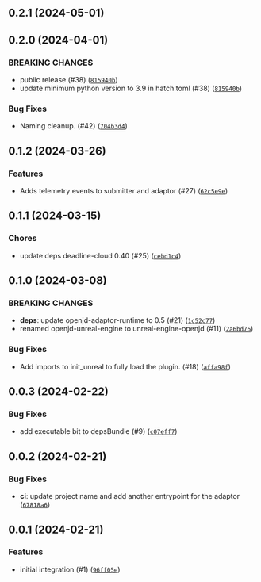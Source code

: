 ## 0.2.1 (2024-05-01)




## 0.2.0 (2024-04-01)

### BREAKING CHANGES
* public release (#38) ([`815940b`](https://github.com/aws-deadline/deadline-cloud-for-unreal-engine/commit/815940b5eb10681896d5e9422129cd2d62ec31ba))
* update minimum python version to 3.9 in hatch.toml (#38) ([`815940b`](https://github.com/aws-deadline/deadline-cloud-for-unreal-engine/commit/815940b5eb10681896d5e9422129cd2d62ec31ba))


### Bug Fixes
* Naming cleanup. (#42) ([`704b3d4`](https://github.com/aws-deadline/deadline-cloud-for-unreal-engine/commit/704b3d4988096a45341dfe17a845b5ef66b5fd53))


## 0.1.2 (2024-03-26)


### Features
* Adds telemetry events to submitter and adaptor (#27) ([`62c5e9e`](https://github.com/aws-deadline/deadline-cloud-for-unreal-engine/commit/62c5e9e1aa39775d6e531755b3e99ef13c28714f))


## 0.1.1 (2024-03-15)

### Chores
* update deps deadline-cloud 0.40 (#25) ([`cebd1c4`](https://github.com/aws-deadline/deadline-cloud-for-unreal-engine/commit/8817e0ffd4c65ced11f4c09645367894793ef43f))

## 0.1.0 (2024-03-08)

### BREAKING CHANGES
* **deps**: update openjd-adaptor-runtime to 0.5 (#21) ([`1c52c77`](https://github.com/aws-deadline/deadline-cloud-for-unreal-engine/commit/1c52c778b46558a6e212775f8884471a83bf63de))
* renamed openjd-unreal-engine to unreal-engine-openjd (#11) ([`2a6bd76`](https://github.com/aws-deadline/deadline-cloud-for-unreal-engine/commit/2a6bd76d269ce3cfe30028d73f29d4ecc616024b))


### Bug Fixes
* Add imports to init_unreal to fully load the plugin. (#18) ([`affa98f`](https://github.com/aws-deadline/deadline-cloud-for-unreal-engine/commit/affa98f12989bed4a92eba58e1e4db5d405a7dc2))

## 0.0.3 (2024-02-22)



### Bug Fixes
* add executable bit to depsBundle (#9) ([`c07eff7`](https://github.com/aws-deadline/deadline-cloud-for-unreal-engine/commit/c07eff7ade5f8e73cfdc2a43d85e7bf9f0df5258))

## 0.0.2 (2024-02-21)



### Bug Fixes
* **ci**: update project name and add another entrypoint for the adaptor ([`67818a6`](https://github.com/aws-deadline/deadline-cloud-for-unreal-engine/commit/67818a6a93344ac9d82389a6f9dfe1d36eb86a6e))

## 0.0.1 (2024-02-21)


### Features
* initial integration (#1) ([`96ff05e`](https://github.com/aws-deadline/deadline-cloud-for-unreal-engine/commit/96ff05e787fabfc375c7e379e9b87cd574774869))




